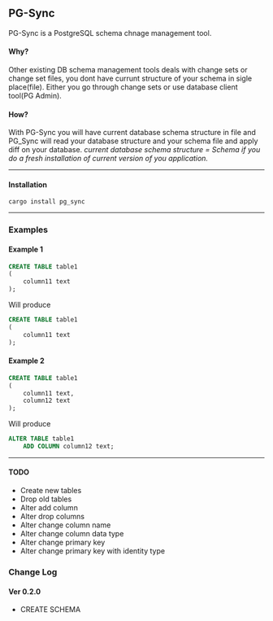 ## PG-Sync

PG-Sync is a PostgreSQL schema chnage management tool.

#### Why?

Other existing DB schema management tools deals with change sets or change set files, you dont have currunt structure of
your schema in sigle place(file). Either you go through change sets or use database client tool(PG Admin).

#### How?

With PG-Sync you will have current database schema structure in file and PG_Sync will read your database structure and
your schema file and apply diff on your database.
*current database schema structure = Schema if you do a fresh installation of current version of you application.*

------------

#### Installation

`cargo install pg_sync
`

------------
### Examples
#### Example 1

```sql
CREATE TABLE table1
(
    column11 text
);
```

Will produce

```sql
CREATE TABLE table1
(
    column11 text
);
```

#### Example 2

```sql
CREATE TABLE table1
(
    column11 text,
    column12 text
);
```

Will produce

```sql
ALTER TABLE table1
    ADD COLUMN column12 text;
```

------------

#### TODO

- Create new tables
- Drop old tables
- Alter add column
- Alter drop columns
- Alter change column name
- Alter change column data type
- Alter change primary key
- Alter change primary key with identity type

### Change Log

#### Ver 0.2.0

- CREATE SCHEMA
